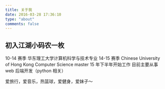 ```yaml
---
title: 关于我
date: 2016-03-28 17:36:10
type: "about"
comments: false
---
```


## 初入江湖小码农一枚


10-14 赛季 华东理工大学计算机科学与技术专业
14-15 赛季 Chinese University of Hong Kong Computer Science master
15 年下半年开始工作
目前主要从事 web 后端开发（python 相关）

爱旅行，爱音乐，热篮球，爱健身，爱妹子～
